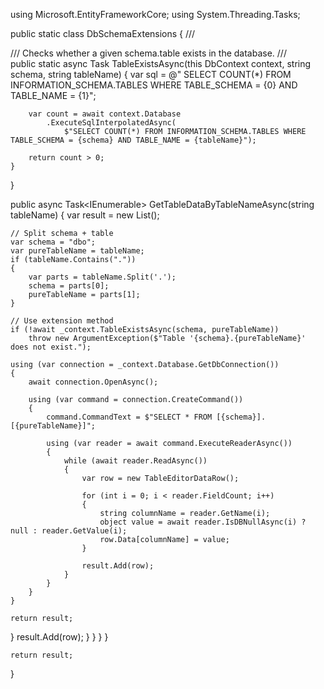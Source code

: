using Microsoft.EntityFrameworkCore;
using System.Threading.Tasks;

public static class DbSchemaExtensions
{
    /// <summary>
    /// Checks whether a given schema.table exists in the database.
    /// </summary>
    public static async Task<bool> TableExistsAsync(this DbContext context, string schema, string tableName)
    {
        var sql = @"
            SELECT COUNT(*) 
            FROM INFORMATION_SCHEMA.TABLES 
            WHERE TABLE_SCHEMA = {0} AND TABLE_NAME = {1}";

        var count = await context.Database
            .ExecuteSqlInterpolatedAsync(
                $"SELECT COUNT(*) FROM INFORMATION_SCHEMA.TABLES WHERE TABLE_SCHEMA = {schema} AND TABLE_NAME = {tableName}");

        return count > 0;
    }
}




public async Task<IEnumerable<TableEditorDataRow>> GetTableDataByTableNameAsync(string tableName)
{
    var result = new List<TableEditorDataRow>();

    // Split schema + table
    var schema = "dbo";
    var pureTableName = tableName;
    if (tableName.Contains("."))
    {
        var parts = tableName.Split('.');
        schema = parts[0];
        pureTableName = parts[1];
    }

    // Use extension method
    if (!await _context.TableExistsAsync(schema, pureTableName))
        throw new ArgumentException($"Table '{schema}.{pureTableName}' does not exist.");

    using (var connection = _context.Database.GetDbConnection())
    {
        await connection.OpenAsync();

        using (var command = connection.CreateCommand())
        {
            command.CommandText = $"SELECT * FROM [{schema}].[{pureTableName}]";

            using (var reader = await command.ExecuteReaderAsync())
            {
                while (await reader.ReadAsync())
                {
                    var row = new TableEditorDataRow();

                    for (int i = 0; i < reader.FieldCount; i++)
                    {
                        string columnName = reader.GetName(i);
                        object value = await reader.IsDBNullAsync(i) ? null : reader.GetValue(i);
                        row.Data[columnName] = value;
                    }

                    result.Add(row);
                }
            }
        }
    }

    return result;
}
                    result.Add(row);
                }
            }
        }
    }

    return result;
}